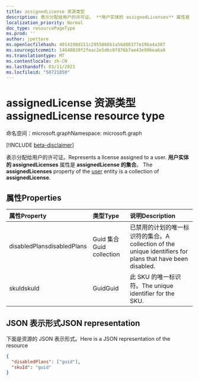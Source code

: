 ```yaml
---
title: assignedLicense 资源类型
description: 表示分配给用户的许可证。 **用户实体的 assignedLicenses** 属性是 **assignedLicense 的集合**。
localization_priority: Normal
doc_type: resourcePageType
ms.prod: ''
author: jpettere
ms.openlocfilehash: 4014198d211c2955866b1a56d80377e19ba4a38f
ms.sourcegitcommit: 14648839f2feac2e5d6c8f876b7ae43e996ea6a0
ms.translationtype: MT
ms.contentlocale: zh-CN
ms.lasthandoff: 03/11/2021
ms.locfileid: "50721850"
---
```

# <a name="assignedlicense-resource-type"></a><span data-ttu-id="fd258-104">assignedLicense 资源类型</span><span class="sxs-lookup"><span data-stu-id="fd258-104">assignedLicense resource type</span></span>

<span data-ttu-id="fd258-105">命名空间：microsoft.graph</span><span class="sxs-lookup"><span data-stu-id="fd258-105">Namespace: microsoft.graph</span></span>

[!INCLUDE [beta-disclaimer](../../includes/beta-disclaimer.md)]

<span data-ttu-id="fd258-106">表示分配给用户的许可证。</span><span class="sxs-lookup"><span data-stu-id="fd258-106">Represents a license assigned to a user.</span></span> <span data-ttu-id="fd258-107">**用户实体的 assignedLicenses** 属性是 **assignedLicense 的集合**。 [](user.md)</span><span class="sxs-lookup"><span data-stu-id="fd258-107">The **assignedLicenses** property of the [user](user.md) entity is a collection of **assignedLicense**.</span></span>

## <a name="properties"></a><span data-ttu-id="fd258-108">属性</span><span class="sxs-lookup"><span data-stu-id="fd258-108">Properties</span></span>
| <span data-ttu-id="fd258-109">属性</span><span class="sxs-lookup"><span data-stu-id="fd258-109">Property</span></span>     | <span data-ttu-id="fd258-110">类型</span><span class="sxs-lookup"><span data-stu-id="fd258-110">Type</span></span>   |<span data-ttu-id="fd258-111">说明</span><span class="sxs-lookup"><span data-stu-id="fd258-111">Description</span></span>|
|:---------------|:--------|:----------|
|<span data-ttu-id="fd258-112">disabledPlans</span><span class="sxs-lookup"><span data-stu-id="fd258-112">disabledPlans</span></span>|<span data-ttu-id="fd258-113">Guid 集合</span><span class="sxs-lookup"><span data-stu-id="fd258-113">Guid collection</span></span>|<span data-ttu-id="fd258-114">已禁用的计划的唯一标识符的集合。</span><span class="sxs-lookup"><span data-stu-id="fd258-114">A collection of the unique identifiers for plans that have been disabled.</span></span>|
|<span data-ttu-id="fd258-115">skuId</span><span class="sxs-lookup"><span data-stu-id="fd258-115">skuId</span></span>|<span data-ttu-id="fd258-116">Guid</span><span class="sxs-lookup"><span data-stu-id="fd258-116">Guid</span></span>|<span data-ttu-id="fd258-117">此 SKU 的唯一标识符。</span><span class="sxs-lookup"><span data-stu-id="fd258-117">The unique identifier for the SKU.</span></span>|

## <a name="json-representation"></a><span data-ttu-id="fd258-118">JSON 表示形式</span><span class="sxs-lookup"><span data-stu-id="fd258-118">JSON representation</span></span>

<span data-ttu-id="fd258-119">下面是资源的 JSON 表示形式。</span><span class="sxs-lookup"><span data-stu-id="fd258-119">Here is a JSON representation of the resource</span></span>

<!-- {
  "blockType": "resource",
  "optionalProperties": [

  ],
  "@odata.type": "microsoft.graph.assignedLicense"
}-->

```json
{
  "disabledPlans": ["guid"],
  "skuId": "guid"
}

```


<!-- uuid: 8fcb5dbc-d5aa-4681-8e31-b001d5168d79
2015-10-25 14:57:30 UTC -->
<!--
{
  "type": "#page.annotation",
  "description": "assignedLicense resource",
  "keywords": "",
  "section": "documentation",
  "tocPath": "",
  "suppressions": []
}
-->


